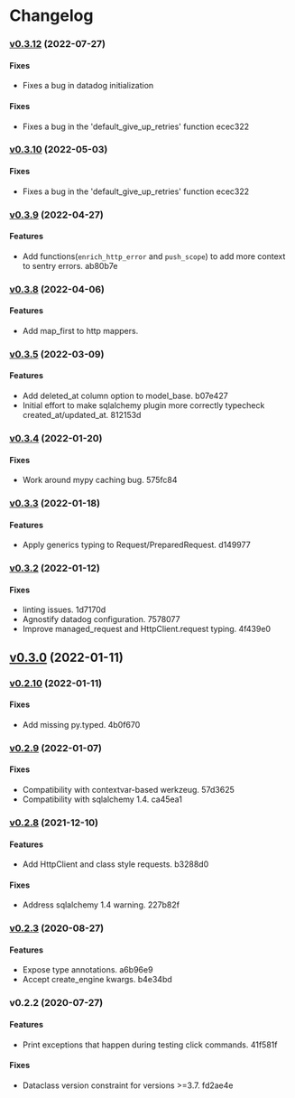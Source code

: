 # Changelog

### [v0.3.12](https://github.com/schireson/strapp/compare/v0.3.10...v0.3.12) (2022-07-27)

#### Fixes

* Fixes a bug in datadog initialization

#### Fixes

* Fixes a bug in the 'default_give_up_retries' function ecec322

### [v0.3.10](https://github.com/schireson/strapp/compare/v0.3.9...v0.3.10) (2022-05-03)

#### Fixes

* Fixes a bug in the 'default_give_up_retries' function ecec322

### [v0.3.9](https://github.com/schireson/strapp/compare/v0.3.8...v0.3.9) (2022-04-27)

#### Features

* Add functions(`enrich_http_error` and `push_scope`) to add more context to sentry errors. ab80b7e

### [v0.3.8](https://github.com/schireson/strapp/compare/v0.3.6...v0.3.8) (2022-04-06)

#### Features

* Add map_first to http mappers.

### [v0.3.5](https://github.com/schireson/strapp/compare/v0.3.4...v0.3.5) (2022-03-09)

#### Features

* Add deleted_at column option to model_base. b07e427
* Initial effort to make sqlalchemy plugin more correctly typecheck created_at/updated_at. 812153d

### [v0.3.4](https://github.com/schireson/strapp/compare/v0.3.3...v0.3.4) (2022-01-20)

#### Fixes

* Work around mypy caching bug. 575fc84

### [v0.3.3](https://github.com/schireson/strapp/compare/v0.3.2...v0.3.3) (2022-01-18)

#### Features

* Apply generics typing to Request/PreparedRequest. d149977

### [v0.3.2](https://github.com/schireson/strapp/compare/v0.3.0...v0.3.2) (2022-01-12)

#### Fixes

* linting issues. 1d7170d
* Agnostify datadog configuration. 7578077
* Improve managed_request and HttpClient.request typing. 4f439e0

## [v0.3.0](https://github.com/schireson/strapp/compare/v0.2.10...v0.3.0) (2022-01-11)

### [v0.2.10](https://github.com/schireson/strapp/compare/v0.2.9...v0.2.10) (2022-01-11)

#### Fixes

* Add missing py.typed. 4b0f670

### [v0.2.9](https://github.com/schireson/strapp/compare/v0.2.8...v0.2.9) (2022-01-07)

#### Fixes

* Compatibility with contextvar-based werkzeug. 57d3625
* Compatibility with sqlalchemy 1.4. ca45ea1

### [v0.2.8](https://github.com/schireson/strapp/compare/v0.2.3...v0.2.8) (2021-12-10)

#### Features

* Add HttpClient and class style requests. b3288d0

#### Fixes

* Address sqlalchemy 1.4 warning. 227b82f

### [v0.2.3](https://github.com/schireson/strapp/compare/v0.2.2...v0.2.3) (2020-08-27)

#### Features

* Expose type annotations. a6b96e9
* Accept create_engine kwargs. b4e34bd

### v0.2.2 (2020-07-27)

#### Features

* Print exceptions that happen during testing click commands. 41f581f

#### Fixes

* Dataclass version constraint for versions >=3.7. fd2ae4e
